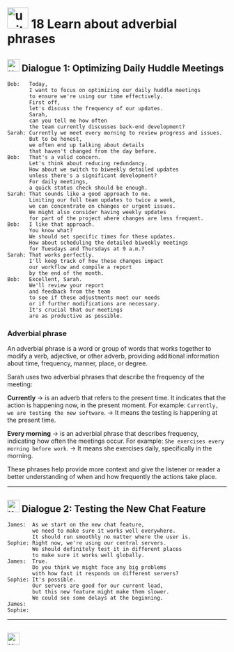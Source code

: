# <img width="48" height="48" src="https://img.icons8.com/emoji/48/united-kingdom-emoji.png" alt="united-kingdom-emoji"/>  18 Learn about adverbial phrases

## <img width="28" height="28" src="https://img.icons8.com/emoji/28/united-kingdom-emoji.png" alt="united-kingdom-emoji"/> Dialogue 1: Optimizing Daily Huddle Meetings

```
Bob:   Today,
       I want to focus on optimizing our daily huddle meetings
       to ensure we're using our time effectively.
       First off,
       let's discuss the frequency of our updates.
       Sarah,
       can you tell me how often
       the team currently discusses back-end development?
Sarah: Currently we meet every morning to review progress and issues.
       But to be honest,
       we often end up talking about details
       that haven't changed from the day before.
Bob:   That's a valid concern.
       Let's think about reducing redundancy.
       How about we switch to biweekly detailed updates
       unless there's a significant development?
       For daily meetings,
       a quick status check should be enough.
Sarah: That sounds like a good approach to me.
       Limiting our full team updates to twice a week,
       we can concentrate on changes or urgent issues.
       We might also consider having weekly updates
       for part of the project where changes are less frequent.
Bob:   I like that approach.
       You know what?
       We should set specific times for these updates.
       How about scheduling the detailed biweekly meetings
       for Tuesdays and Thursdays at 9 a.m.?
Sarah: That works perfectly.
       I'll keep track of how these changes impact
       our workflow and compile a report
       by the end of the month.
Bob:   Excellent, Sarah.
       We'll review your report
       and feedback from the team
       to see if these adjustments meet our needs
       or if further modifications are necessary.
       It's crucial that our meetings
       are as productive as possible.
```

### Adverbial phrase

An adverbial phrase is a word or group of words that works together to modify a verb, adjective, or other adverb, providing additional information about time, frequency, manner, place, or degree. 

Sarah uses two adverbial phrases that describe the frequency of the meeting:

**Currently** -> is an adverb that refers to the present time. It indicates that the action is happening now, in the present moment. For example: `Currently, we are testing the new software`. -> It means the testing is happening at the present time.

**Every morning** -> is an adverbial phrase that describes frequency, indicating how often the meetings occur. For example: `She exercises every morning before work`. -> It means she exercises daily, specifically in the morning.

These phrases help provide more context and give the listener or reader a better understanding of when and how frequently the actions take place.

---

## <img width="28" height="28" src="https://img.icons8.com/emoji/28/united-kingdom-emoji.png" alt="united-kingdom-emoji"/>  Dialogue 2: Testing the New Chat Feature

```
James:  As we start on the new chat feature,
        we need to make sure it works well everywhere.
        It should run smoothly no matter where the user is.
Sophie: Right now, we're using our central servers.
        We should definitely test it in different places
        to make sure it works well globally.
James:  True.
        Do you think we might face any big problems
        with how fast it responds on different servers?
Sophie: It's possible.
        Our servers are good for our current load,
        but this new feature might make them slower.
        We could see some delays at the beginning.
James:
Sophie:
```

---


## <img width="28" height="28" src="https://img.icons8.com/emoji/28/united-kingdom-emoji.png" alt="united-kingdom-emoji"/> 
